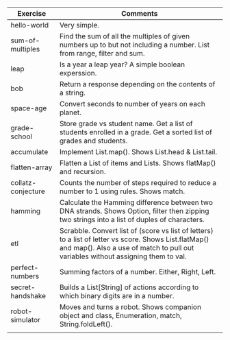 | Exercise | Comments |
| -------- | -------- |
| hello-world | Very simple. |
| sum-of-multiples | Find the sum of all the multiples of given numbers up to but not including a number. List from range, filter and sum. |
| leap | Is a year a leap year? A simple boolean experssion. |
| bob | Return a response depending on the contents of a string. |
| space-age | Convert seconds to number of years on each planet. |
| grade-school | Store grade vs student name. Get a list of students enrolled in a grade. Get a sorted list of grades and students. |
| accumulate | Implement List.map(). Shows List.head & List.tail. |
| flatten-array | Flatten a List of items and Lists. Shows flatMap() and recursion. |
| collatz-conjecture | Counts the number of steps required to reduce a number to 1 using rules. Shows match. |
| hamming | Calculate the Hamming difference between two DNA strands. Shows Option, filter then zipping two strings into a list of duples of characters. |
| etl | Scrabble. Convert list of (score vs list of letters) to a list of letter vs score. Shows List.flatMap() and map(). Also a use of match to pull out variables without assigning them to val.  |
| perfect-numbers | Summing factors of a number. Either, Right, Left. |
| secret-handshake | Builds a List[String] of actions according to which binary digits are in a number. |
| robot-simulator | Moves and turns a robot. Shows companion object and class, Enumeration, match, String.foldLeft(). |
|  |  |
